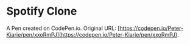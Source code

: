 # Spotify Clone

A Pen created on CodePen.io. Original URL: [https://codepen.io/Peter-Kiarie/pen/xxoRmPJ](https://codepen.io/Peter-Kiarie/pen/xxoRmPJ).

